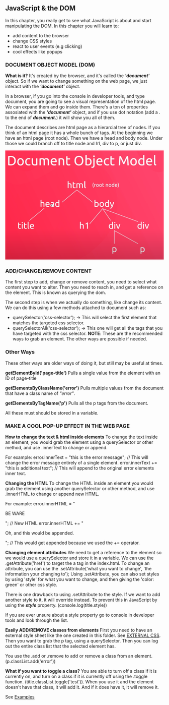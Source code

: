 ## JavaScript & the DOM

In this chapter, you really get to see what JavaScript is about and start manipulating the DOM. In this chapter you will learn to:

- add content to the browser
- change CSS styles
- react to user events (e.g clicking)
- cool effects like popups

### DOCUMENT OBJECT MODEL (DOM)
**What is it?**
It's created by the browser, and it's called the ***'document'*** object. So if we want to change something on the web page, we just interact with the ***'document'*** object.

In a browser, if you go into the console in developer tools, and type document, you are going to see a visual representation of the html page. We can expand them and go inside them. There's a ton of properties assosiated with the ***'document'*** object, and if you use dot notation (add a . to the end of ***document.***) it will show you all of them.

The document describes are html page as a hierarcial tree of nodes. If you think of an html page it has a whole bunch of tags. At the beginning we have an html page (root node). Then we have a head and body node. Under those we could branch off to title node and h1, div to p, or just div.

![Image depicting how the DOM sees the hierarcial tree of our HTML page](../assets/hierarcial-tree.png)

### ADD/CHANGE/REMOVE CONTENT
The first step to add, change or remove content, you need to select what content you want to alter. Then you need to reach in, and get a reference on the element. This is known as querying the dom.

The second step is when we actually do something, like change its content. We can do this using a few methods attached to document such as:

- querySelector('css-selector'); -> This will select the first element that matches the targeted css selector.
- querySelectorAll('css-selector'); -> This one will get all the tags that you have targeted with the css selector.
**NOTE**: These are the recommended ways to grab an element. The other ways are possible if needed.

### Other Ways
These other ways are older ways of doing it, but still may be useful at times. 

**getElementById('page-title')**
Pulls a single value from the element with an ID of page-title

**getElementsByClassName('error')**
Pulls multiple values from the document that have a class name of *"error"*.

**getElementsByTagName('p')**
Pulls all the p tags from the document.

All these must should be stored in a variable.

### MAKE A COOL POP-UP EFFECT IN THE WEB PAGE
**How to change the text & html inside elements**
To change the text inside an element, you would grab the element using a querySelector or other method, and use .innerText to change or append.

For example:
    error.innerText = "this is the error message"; // This will change the error message entirely of a single element.
    error.innerText += "this is additional text"; // This will append to the original error elements inner text.

**Changing the HTML**
To change the HTML inside an element you would grab the element using another querySelector or other method, and use .innerHTML to change or append new HTML.

For example:
    error.innerHTML = "<p>BE WARE</p>"; // New HTML
    error.innerHTML += "<p>Oh, and this would be appended.</p>"; // This would get appended because we used the += operator.

**Changing element attributes**
We need to get a reference to the element so we would use a querySelector and store it in a variable.
We can use the .getAttribute('href') to target the a tag in the index.html.
To change an attribute, you can use the .setAttribute('what you want to change', 'the information your changing to');
Using .setAttribute, you can also set styles by using 'style' for what you want to change, and then giving the 'color: green' or other css style.

There is one drawback to using .setAttribute to the style. If we want to add another style to it, it will override instead.
To prevent this in JavaScript by using the ***style*** property. (console.log(title.style))

If you are ever unsure about a style property go to console in developer tools and look through the list.

**Easily ADD/REMOVE classes from elements**
First you need to have an external style sheet like the one created in this folder. See [EXTERNAL CSS](styles.css).
Then you want to grab the p tag, using a querySelector. Then you can log out the entire class list that the selected element has.

You use the .add or .remove to add or remove a class from an element. (p.classList.add('error'))

**What if you want to toggle a class?**
You are able to turn off a class if it is currently on, and turn on a class if it is currently off using the .toggle function. (title.classList.toggle('test')). When you use it and the element doesn't have that class, it will add it. And if it does have it, it will remove it.

See [Examples](06-javascript-and-the-dom.js)


